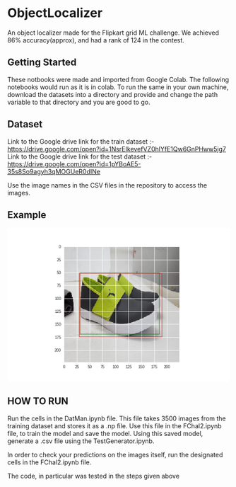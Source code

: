 # ObjectLocalizer
An object localizer made for the Flipkart grid ML challenge. We achieved 86% accuracy(approx), and had a rank of 124 in the contest.

## Getting Started
These notbooks were made and imported from Google Colab. The following notebooks would run as it is in colab. To run the same in your own machine, download the datasets into a directory and provide and change the path variable to that directory and you are good to go.

## Dataset
Link to the Google drive link for the train dataset :- https://drive.google.com/open?id=1NsrEIkevefVZ0hlYfE1Qw6GnPHww5jg7
Link to the Google drive link for the test dataset :- https://drive.google.com/open?id=1pYBoAE5-35s8So9agyh3qMOGUeR0dINe

Use the image names in the CSV files in the repository to access the images.

## Example
![alt text](173.png)

## HOW TO RUN

Run the cells in the DatMan.ipynb file. This file takes 3500 images from the training dataset and stores it as a .np file.
Use this file in the FChal2.ipynb file, to train the model and save the model.
Using this saved model, generate a .csv file using the TestGenerator.ipynb.

In order to check your predictions on the images itself, run the designated cells in the FChal2.ipynb file.

The code, in particular was tested in the steps given above
